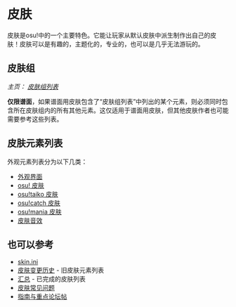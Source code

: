 # 皮肤

皮肤是osu!中的一个主要特色。它能让玩家从默认皮肤中派生制作出自己的皮肤！皮肤可以是有趣的，主题化的，专业的，也可以是几乎无法游玩的。

## 皮肤组

*主页： [皮肤组列表](/wiki/Ranking_Criteria/Skin_Set_List)*

**仅限谱面**，如果谱面用皮肤包含了“皮肤组列表”中列出的某个元素，则必须同时包含所在皮肤组内的所有其他元素。这仅适用于谱面用皮肤，但其他皮肤作者也可能需要参考这些列表。

## 皮肤元素列表

外观元素列表分为以下几类：

- [外观界面](/wiki/Skinning/Interface)
- [osu! 皮肤](/wiki/Skinning/osu!)
- [osu!taiko 皮肤](/wiki/Skinning/osu!taiko)
- [osu!catch 皮肤](/wiki/Skinning/osu!catch)
- [osu!mania 皮肤](/wiki/Skinning/osu!mania)
- [皮肤音效](/wiki/Skinning/Sounds)

## 也可以参考

- [skin.ini](/wiki/Skinning/skin.ini)
- [皮肤变更历史](/wiki/Skinning/History) - 旧皮肤元素列表
- [汇总](https://osu.ppy.sh/community/forums/topics/686664) - 已完成的皮肤列表
- [皮肤常见问题](/wiki/Skinning/FAQ)
- [指南与重点论坛帖](/wiki/Skinning/Guides_and_important_threads)
